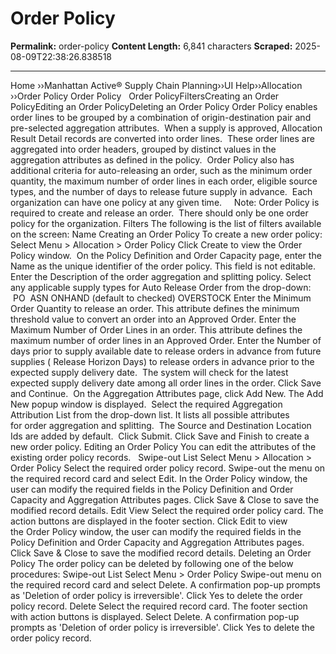 # Order Policy

**Permalink:** order-policy
**Content Length:** 6,841 characters
**Scraped:** 2025-08-09T22:38:26.838518

---

Home &rsaquo;&rsaquo;Manhattan Active® Supply Chain Planning&rsaquo;&rsaquo;UI Help&rsaquo;&rsaquo;Allocation ››Order Policy Order Policy &nbsp; Order PolicyFiltersCreating an Order PolicyEditing an Order PolicyDeleting an Order Policy Order Policy enables order lines to be grouped by a combination of origin-destination pair and pre-selected aggregation attributes.&nbsp; When a supply is approved, Allocation Result Detail records are converted into order lines.&nbsp; These order lines are aggregated into order headers, grouped by distinct values in the aggregation attributes as defined in the policy. &nbsp;Order Policy also has additional criteria for auto-releasing an order, such as the minimum order quantity, the maximum number of order lines in each order, eligible source types, and the number of days to release future supply in advance.&nbsp; Each organization can have one policy&nbsp;at any given time.&nbsp;&nbsp; &nbsp; Note: Order Policy is required to create and release an order.&nbsp; There&nbsp;should only be one order policy for the organization. Filters The following is the list of filters&nbsp;available on the screen: Name Creating an Order Policy To create a new order policy: Select&nbsp;Menu &gt; Allocation &gt; Order Policy Click&nbsp;Create&nbsp;to view the&nbsp;Order Policy&nbsp;window. &nbsp;On the Policy Definition and Order Capacity&nbsp;page, enter the Name as&nbsp;the unique identifier of the order&nbsp;policy. This field is not editable. Enter the&nbsp;Description of the order aggregation and splitting policy. Select any applicable supply types for&nbsp;Auto Release Order&nbsp;from the drop-down:&nbsp; &nbsp;PO &nbsp;ASN ONHAND&nbsp;(default to checked) OVERSTOCK Enter the Minimum Order Quantity to release an order.&nbsp;This attribute defines the minimum threshold value to convert an&nbsp;order into an Approved Order. Enter the Maximum Number of Order Lines in an order.&nbsp;This attribute defines the maximum number of order lines in an Approved Order. Enter the&nbsp;Number of days prior to supply available date to release orders in advance from future supplies ( Release Horizon Days) to release orders in advance&nbsp;prior to the expected supply delivery date.&nbsp; The system will check for the latest expected supply delivery date among all order lines in the order. Click Save and Continue. &nbsp;On the Aggregation Attributes page, click Add New. The Add New popup window is displayed.&nbsp; Select the required Aggregation Attribution List from the drop-down list. It lists all possible attributes for&nbsp;order aggregation and splitting.&nbsp; The&nbsp;Source and Destination Location Ids are added by default.&nbsp; Click Submit. Click Save and Finish to create a new&nbsp;order policy. Editing an Order Policy You can edit the attributes of the existing order policy records. &nbsp; Swipe-out List Select&nbsp;Menu &gt; Allocation &gt; Order Policy Select the required order policy record. Swipe-out the menu on the required record card and select&nbsp;Edit. In the&nbsp;Order Policy&nbsp;window, the user can modify the required fields in the Policy&nbsp;Definition and Order Capacity and&nbsp;Aggregation Attributes pages. Click&nbsp;Save &amp; Close&nbsp;to save the modified record details. Edit View Select the required order policy card. The action buttons are displayed in the footer section. Click&nbsp;Edit&nbsp;to view the&nbsp;Order Policy&nbsp;window, the user can modify the required fields in the Policy&nbsp;Definition and Order Capacity and&nbsp;Aggregation Attributes pages. Click&nbsp;Save &amp; Close&nbsp;to save the modified&nbsp;record details. Deleting an Order Policy The order policy can be deleted by following one of the below procedures: Swipe-out List Select&nbsp;Menu&nbsp;&gt;&nbsp;Order Policy Swipe-out menu on the required record card and select&nbsp;Delete. A confirmation pop-up prompts as &#39;Deletion of order policy is irreversible&#39;. Click&nbsp;Yes&nbsp;to delete the order policy record. Delete Select the required record card. The footer section with action buttons is displayed. Select&nbsp;Delete. A confirmation pop-up prompts as &#39;Deletion of order policy is irreversible&#39;. Click&nbsp;Yes&nbsp;to delete the order policy record.